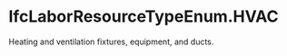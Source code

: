 IfcLaborResourceTypeEnum.HVAC
=============================
Heating and ventilation fixtures, equipment, and ducts.


